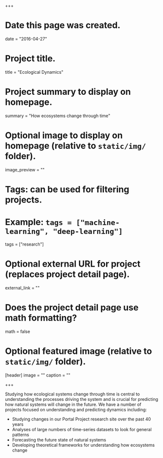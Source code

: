 +++
# Date this page was created.
date = "2016-04-27"

# Project title.
title = "Ecological Dynamics"

# Project summary to display on homepage.
summary = "How ecosystems change through time"

# Optional image to display on homepage (relative to `static/img/` folder).
image_preview = ""

# Tags: can be used for filtering projects.
# Example: `tags = ["machine-learning", "deep-learning"]`
tags = ["research"]

# Optional external URL for project (replaces project detail page).
external_link = ""

# Does the project detail page use math formatting?
math = false

# Optional featured image (relative to `static/img/` folder).
[header]
image = ""
caption = ""

+++

Studying how ecological systems change through time is central to
understanding the processes driving the system and is crucial for predicting
how natural systems will change in the future. We have a number of projects
focused on understanding and predicting dynamics including:

* Studying changes in our Portal Project research site over the past 40 years
* Analyses of large numbers of time-series datasets to look for general patterns
* Forecasting the future state of natural systems
* Developing theoretical frameworks for understanding how ecosystems change